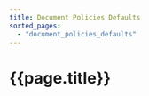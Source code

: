 ```yaml
---
title: Document Policies Defaults
sorted_pages:
  - "document_policies_defaults"
---
```

# {{page.title}}
